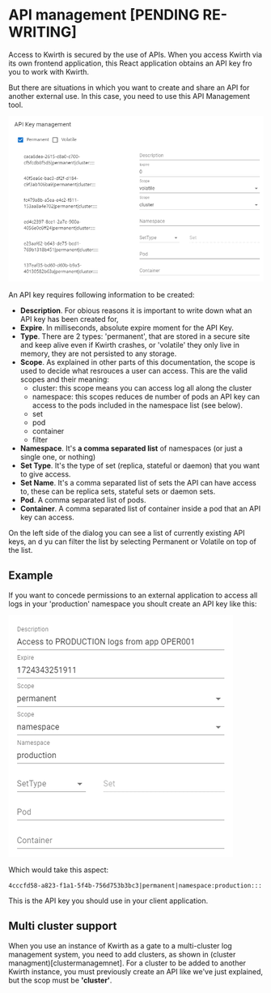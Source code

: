 # API management [PENDING RE-WRITING]
Access to Kwirth is secured by the use of APIs. When you access Kwirth via its own frontend application, this React application obtains an API key fro you to work with Kwirth.

But there are situations in which you want to create and share an API for another external use. In this case, you need to use this API Management tool.

![api-management](./_media/api-management.png)

An API key requires following information to be created:

- **Description**. For obious reasons it is important to write down what an API key has been created for,
- **Expire**. In milliseconds, absolute expire moment for the API Key.
- **Type**. There are 2 types: 'permanent', that are stored in a secure site and keep alive even if Kwirth crashes, or 'volatile' they only live in memory, they are not persisted to any storage.
- **Scope**. As explained in other parts of this documentation, the scope is used to decide what resrouces a user can access. This are the valid scopes and their meaning:
    - cluster: this scope means you can access log all along the cluster
    - namespace: this scopes reduces de number of pods an API key can access to the pods included in the namespace list (see below).
    - set
    - pod
    - container
    - filter
- **Namespace**. It's  **a comma separated list** of namespaces (or just a single one, or nothing)
- **Set Type**. It's the type of set (replica, stateful or daemon) that you want to give access.
- **Set Name**. It's a comma separated list of sets the API can have access to, these can be replica sets, stateful sets or daemon sets.
- **Pod**. A comma separated list of pods.
- **Container**. A comma separated list of container inside a pod that an API key can access.

On the left side of the dialog you can see a list of currently existing API keys, an d yu can filter the list by selecting Permanent or Volatile on top of the list.

## Example
If you want to concede permissions to an external application to access all logs in your 'production' namespace you shoult create an API key like this:

![production-logs](./_media/production-logs.png)

Which would take this aspect:

```code
4cccfd58-a823-f1a1-5f4b-756d753b3bc3|permanent|namespace:production:::
```

This is the API key you should use in your client application.

## Multi cluster support
When you use an instance of Kwirth as a gate to a multi-cluster log management system, you need to add clusters, as shown in (cluster managment)[clustermanagemnet]. For a cluster to be added to another Kwirth instance, you must previously create an API like we've just explained, but the scop must be **'cluster'**.
